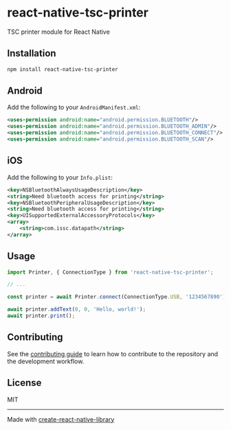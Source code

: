 # react-native-tsc-printer

TSC printer module for React Native

## Installation

```sh
npm install react-native-tsc-printer
```

## Android

Add the following to your `AndroidManifest.xml`:

```xml
<uses-permission android:name="android.permission.BLUETOOTH"/>
<uses-permission android:name="android.permission.BLUETOOTH_ADMIN"/>
<uses-permission android:name="android.permission.BLUETOOTH_CONNECT"/>
<uses-permission android:name="android.permission.BLUETOOTH_SCAN"/>
```

## iOS

Add the following to your `Info.plist`:

```xml
<key>NSBluetoothAlwaysUsageDescription</key>
<string>Need bluetooth access for printing</string>
<key>NSBluetoothPeripheralUsageDescription</key>
<string>Need bluetooth access for printing</string>
<key>UISupportedExternalAccessoryProtocols</key>
<array>
    <string>com.issc.datapath</string>
</array>
```

## Usage


```js
import Printer, { ConnectionType } from 'react-native-tsc-printer';

// ...

const printer = await Printer.connect(ConnectionType.USB, '1234567890');

await printer.addText(0, 0, 'Hello, world!');
await printer.print();
```


## Contributing

See the [contributing guide](CONTRIBUTING.md) to learn how to contribute to the repository and the development workflow.

## License

MIT

---

Made with [create-react-native-library](https://github.com/callstack/react-native-builder-bob)
